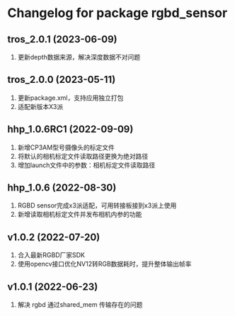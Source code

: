 # Changelog for package rgbd_sensor

tros_2.0.1 (2023-06-09)
------------------
1. 更新depth数据来源，解决深度数据不对问题

tros_2.0.0 (2023-05-11)
------------------
1. 更新package.xml，支持应用独立打包
2. 适配新版本X3派

hhp_1.0.6RC1 (2022-09-09)
------------------
1. 新增CP3AM型号摄像头的标定文件
2. 将默认的相机标定文件读取路径更换为绝对路径
3. 增加launch文件中的参数：相机标定文件读取路径

hhp_1.0.6 (2022-08-30)
------------------
1. RGBD sensor完成x3派适配，可用转接板接到x3派上使用
2. 新增读取相机标定文件并发布相机内参的功能

v1.0.2 (2022-07-20)
------------------
1. 合入最新RGBD厂家SDK
2. 使用opencv接口优化NV12转RGB数据耗时，提升整体输出帧率

v1.0.1 (2022-06-23)
------------------
1. 解决 rgbd 通过shared_mem 传输存在的问题